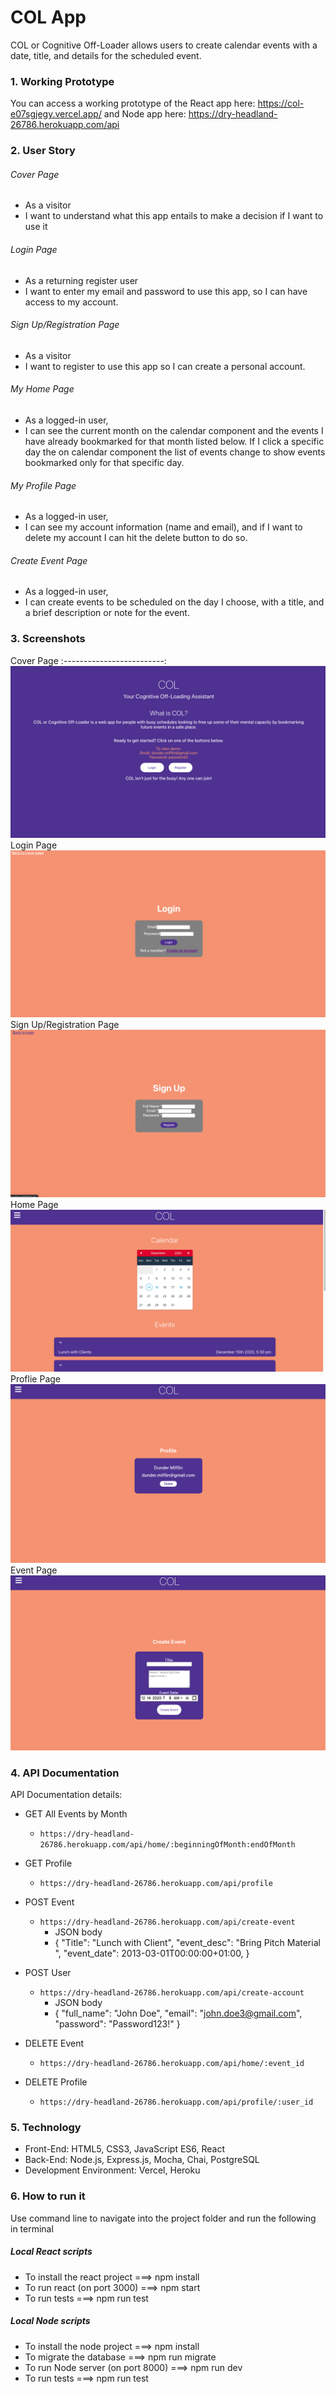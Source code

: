 # COL App
COL or Cognitive Off-Loader allows users to create calendar events with a date, title, and details for the scheduled event.



### 1. Working Prototype
You can access a working prototype of the React app here: https://col-e07sgjegy.vercel.app/ and Node app here: https://dry-headland-26786.herokuapp.com/api



### 2. User Story

###### Cover Page
* As a visitor
* I want to understand what this app entails to make a decision if I want to use it

###### Login Page
* As a returning register user
* I want to enter my email and password to use this app, so I can have access to my account.

###### Sign Up/Registration Page
* As a visitor
* I want to register to use this app so I can create a personal account.

###### My Home Page
* As a logged-in user,
* I can see the current month on the calendar component and the events I have already bookmarked for that month listed below. If I click a specific day the on calendar component the list of events change to show events bookmarked only for that specific day.

###### My Profile Page
* As a logged-in user,
* I can see my account information (name and email), and if I want to delete my account I can hit the delete button to do so.

###### Create Event Page
* As a logged-in user,
* I can create events to be scheduled on the day I choose, with a title, and a brief description or note for the event.



### 3. Screenshots
Cover Page
:-------------------------:
![Cover Page](/screenshot-images/Cover-Page.png)
Login Page
![Login Page](/screenshot-images/Login-Page.png)
Sign Up/Registration Page
![Sign Up/Registration Page](/screenshot-images/Sign-Up-Page.png)
Home Page
![Home Page](/screenshot-images/Calendar-Page.png)
Proflie Page
![Profile Page](/screenshot-images/Profile-Page.png)
Event Page
![Event Page](/screenshot-images/Event-Page.png)



### 4. API Documentation
API Documentation details:
* GET All Events by Month
    * `https://dry-headland-26786.herokuapp.com/api/home/:beginningOfMonth:endOfMonth`

* GET Profile
    * `https://dry-headland-26786.herokuapp.com/api/profile`

* POST Event
    * `https://dry-headland-26786.herokuapp.com/api/create-event`
        * JSON body
        *   { "Title": "Lunch with Client", "event_desc": "Bring Pitch Material ", "event_date": 2013-03-01T00:00:00+01:00, 
            }

* POST User
    * `https://dry-headland-26786.herokuapp.com/api/create-account`
        * JSON body
        *   { "full_name": "John Doe", "email": "john.doe3@gmail.com", "password": "Password123!" }

* DELETE Event
    * `https://dry-headland-26786.herokuapp.com/api/home/:event_id`

* DELETE Profile
    * `https://dry-headland-26786.herokuapp.com/api/profile/:user_id`





### 5. Technology
* Front-End: HTML5, CSS3, JavaScript ES6, React
* Back-End: Node.js, Express.js, Mocha, Chai, PostgreSQL 
* Development Environment: Vercel, Heroku
 


### 6. How to run it
Use command line to navigate into the project folder and run the following in terminal

##### Local React scripts
* To install the react project ===> npm install
* To run react (on port 3000) ===> npm start
* To run tests ===> npm run test

##### Local Node scripts
* To install the node project ===> npm install
* To migrate the database ===> npm run migrate 
* To run Node server (on port 8000) ===> npm run dev
* To run tests ===> npm run test
